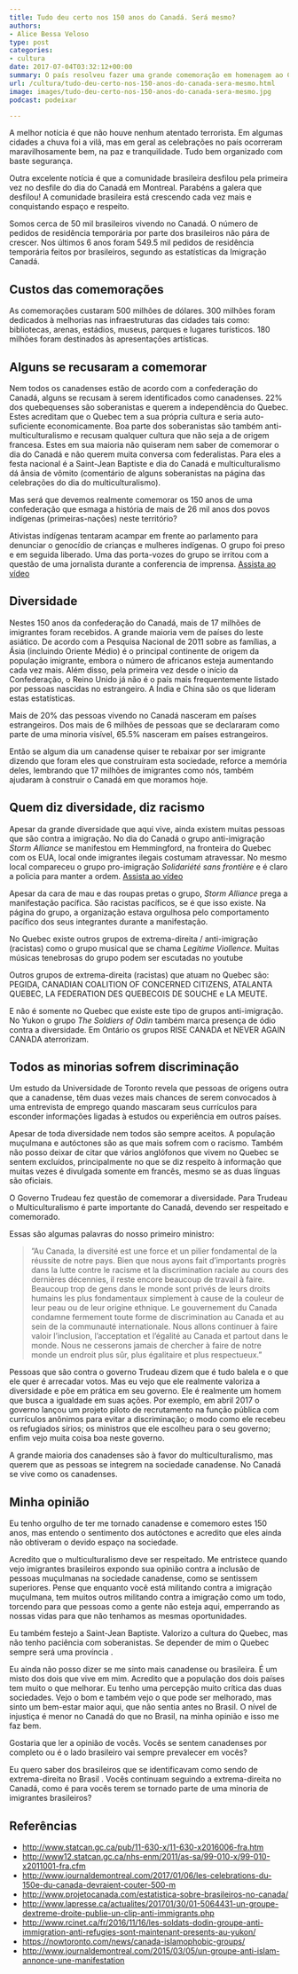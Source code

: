 ```yaml
---
title: Tudo deu certo nos 150 anos do Canadá. Será mesmo?
authors:
- Alice Bessa Veloso
type: post
categories:
- cultura
date: 2017-07-04T03:32:12+00:00
summary: O país resolveu fazer uma grande comemoração em homenagem ao Canada Day 2017. Mas será que tudo deu certo nos 150 anos do Canadá mesmo?
url: /cultura/tudo-deu-certo-nos-150-anos-do-canada-sera-mesmo.html
image: images/tudo-deu-certo-nos-150-anos-do-canada-sera-mesmo.jpg
podcast: podeixar

---
```

A melhor notícia é que não houve nenhum atentado terrorista. Em algumas cidades a chuva foi a vilã, mas em geral as celebrações no país ocorreram maravilhosamente bem, na paz e tranquilidade. Tudo bem organizado com baste segurança.

Outra excelente notícia é que a comunidade brasileira desfilou pela primeira vez no desfile do dia do Canadá em Montreal. Parabéns a galera que desfilou! A comunidade brasileira está crescendo cada vez mais e conquistando espaço e respeito.

Somos cerca de 50 mil brasileiros vivendo no Canadá. O número de pedidos de residência temporária por parte dos brasileiros não pára de crescer. Nos últimos 6 anos foram 549.5 mil pedidos de residência temporária feitos por brasileiros, segundo as estatísticas da Imigração Canadá.

## Custos das comemorações

As comemorações custaram 500 milhões de dólares. 300 milhões foram dedicados à melhorias nas infraestruturas das cidades tais como: bibliotecas, arenas, estádios, museus, parques e lugares turísticos. 180 milhões foram destinados às apresentações artísticas.

## Alguns se recusaram a comemorar

Nem todos os canadenses estão de acordo com a confederação do Canadá, alguns se recusam à serem identificados como canadenses. 22% dos quebequenses são soberanistas e querem a independência do Quebec. Estes acreditam que o Quebec tem a sua própria cultura e seria auto-suficiente economicamente. Boa parte dos soberanistas são também anti-multiculturalismo e recusam qualquer cultura que não seja a de origem francesa. Estes em sua maioria não quiseram nem saber de comemorar o dia do Canadá e não querem muita conversa com federalistas. Para eles a festa nacional é a Saint-Jean Baptiste e dia do Canadá e multiculturalismo dá ânsia de vômito (comentário de alguns soberanistas na página das celebrações do dia do multiculturalismo).

Mas será que devemos realmente comemorar os 150 anos de uma confederação que esmaga a história de mais de 26 mil anos dos povos indígenas (primeiras-nações) neste território?

<div class="fb-video" data-allowfullscreen="true" data-href="https://www.facebook.com/macleans/videos/10155299334743950/">
</div>

<span class="embed-youtube" style="text-align:center; display: block;"></span>

Ativistas indígenas tentaram acampar em frente ao parlamento para denunciar o genocídio de crianças e mulheres indígenas. O grupo foi preso e em seguida liberado. Uma das porta-vozes do grupo se irritou com a questão de uma jornalista durante a conferencia de imprensa. <a href="https://www.facebook.com/conmijente/videos/744599535722778/" target="_blank" rel="noopener noreferrer">Assista ao vídeo</a>

## Diversidade

Nestes 150 anos da confederação do Canadá, mais de 17 milhões de imigrantes foram recebidos. A grande maioria vem de países do leste asiático. De acordo com a Pesquisa Nacional de 2011 sobre as famílias, a Ásia (incluindo Oriente Médio) é o principal continente de origem da população imigrante, embora o número de africanos esteja aumentando cada vez mais. Além disso, pela primeira vez desde o início da Confederação, o Reino Unido já não é o país mais frequentemente listado por pessoas nascidas no estrangeiro. A Índia e China são os que lideram estas estatísticas.

Mais de 20% das pessoas vivendo no Canadá nasceram em países estrangeiros. Dos mais de 6 milhões de pessoas que se declararam como parte de uma minoria visível, 65.5% nasceram em países estrangeiros.

Então se algum dia um canadense quiser te rebaixar por ser imigrante dizendo que foram eles que construíram esta sociedade, reforce a memória deles, lembrando que 17 milhões de imigrantes como nós, também ajudaram à construir o Canadá em que moramos hoje.

## Quem diz diversidade, diz racismo

Apesar da grande diversidade que aqui vive, ainda existem muitas pessoas que são contra a imigração. No dia do Canadá o grupo anti-imigração _Storm Alliance_ se manifestou em Hemmingford, na fronteira do Quebec com os EUA, local onde imigrantes ilegais costumam atravessar. No mesmo local compareceu o grupo pro-imigração _Solidariété sans frontière_ e é claro a policia para manter a ordem. <a href="http://ici.radio-canada.ca/nouvelle/1043061/immigration-hemmingford-manifestation-refugies" target="_blank" rel="noopener noreferrer">Assista ao vídeo</a>

Apesar da cara de mau e das roupas pretas o grupo, _Storm Alliance_ prega a manifestação pacífica. São racistas pacíficos, se é que isso existe. Na página do grupo, a organização estava orgulhosa pelo comportamento pacífico dos seus integrantes durante a manifestação.

No Quebec existe outros grupos de extrema-direita / anti-imigração (racistas) como o grupo musical que se chama _Legitime Viollence._ Muitas músicas tenebrosas do grupo podem ser escutadas no youtube

<span class="embed-youtube" style="text-align:center; display: block;"></span>

Outros grupos de extrema-direita (racistas) que atuam no Quebec são: PEGIDA, CANADIAN COALITION OF CONCERNED CITIZENS, ATALANTA QUEBEC, LA FEDERATION DES QUEBECOIS DE SOUCHE e LA MEUTE.

E não é somente no Quebec que existe este tipo de grupos anti-imigração. No Yukon o grupo _The Soldiers of Odin_ também marca presença de ódio contra a diversidade. Em Ontário os grupos RISE CANADA et NEVER AGAIN CANADA aterrorizam.

## Todos as minorias sofrem discriminação

Um estudo da Universidade de Toronto revela que pessoas de origens outra que a canadense, têm duas vezes mais chances de serem convocados à uma entrevista de emprego quando mascaram seus currículos para esconder informações ligadas à estudos ou experiência em outros países.

Apesar de toda diversidade nem todos são sempre aceitos. A população muçulmana e autóctones são as que mais sofrem com o racismo. Também não posso deixar de citar que vários anglófonos que vivem no Quebec se sentem excluídos, principalmente no que se diz respeito à informação que muitas vezes é divulgada somente em francês, mesmo se as duas línguas são oficiais.

O Governo Trudeau fez questão de comemorar a diversidade. Para Trudeau o Multiculturalismo é parte importante do Canadá, devendo ser respeitado e comemorado.

Essas são algumas palavras do nosso primeiro ministro:

> &#8221;Au Canada, la diversité est une force et un pilier fondamental de la réussite de notre pays. Bien que nous ayons fait d’importants progrès dans la lutte contre le racisme et la discrimination raciale au cours des dernières décennies, il reste encore beaucoup de travail à faire. Beaucoup trop de gens dans le monde sont privés de leurs droits humains les plus fondamentaux simplement à cause de la couleur de leur peau ou de leur origine ethnique. Le gouvernement du Canada condamne fermement toute forme de discrimination au Canada et au sein de la communauté internationale. Nous allons continuer à faire valoir l’inclusion, l’acceptation et l’égalité au Canada et partout dans le monde. Nous ne cesserons jamais de chercher à faire de notre monde un endroit plus sûr, plus égalitaire et plus respectueux.&#8221;

Pessoas que são contra o governo Trudeau dizem que é tudo balela e o que ele quer é arrecadar votos. Mas eu vejo que ele realmente valoriza a diversidade e põe em prática em seu governo. Ele é realmente um homem que busca a igualdade em suas ações. Por exemplo, em abril 2017 o governo lançou um projeto piloto de recrutamento na função pública com currículos anônimos para evitar a discriminação; o modo como ele recebeu os refugiados sírios; os ministros que ele escolheu para o seu governo; enfim vejo muita coisa boa neste governo.

A grande maioria dos canadenses são à favor do multiculturalismo, mas querem que as pessoas se integrem na sociedade canadense. No Canadá se vive como os canadenses.

## Minha opinião

Eu tenho orgulho de ter me tornado canadense e comemoro estes 150 anos, mas entendo o sentimento dos autóctones e acredito que eles ainda não obtiveram o devido espaço na sociedade.

Acredito que o multiculturalismo deve ser respeitado. Me entristece quando vejo imigrantes brasileiros expondo sua opinião contra a inclusão de pessoas muçulmanas na sociedade canadense, como se sentissem superiores. Pense que enquanto você está militando contra a imigração muçulmana, tem muitos outros militando contra a imigração como um todo, torcendo para que pessoas como a gente não esteja aqui, emperrando as nossas vidas para que não tenhamos as mesmas oportunidades.

Eu também festejo a Saint-Jean Baptiste. Valorizo a cultura do Quebec, mas não tenho paciência com soberanistas. Se depender de mim o Quebec sempre será uma província .

Eu ainda não posso dizer se me sinto mais canadense ou brasileira. É um misto dos dois que vive em mim. Acredito que a população dos dois países tem muito o que melhorar. Eu tenho uma percepção muito crítica das duas sociedades. Vejo o bom e também vejo o que pode ser melhorado, mas sinto um bem-estar maior aqui, que não sentia antes no Brasil. O nível de injustiça é menor no Canadá do que no Brasil, na minha opinião e isso me faz bem.

Gostaria que ler a opinião de vocês. Vocês se sentem canadenses por completo ou é o lado brasileiro vai sempre prevalecer em vocês?

Eu quero saber dos brasileiros que se identificavam como sendo de extrema-direita no Brasil . Vocês continuam seguindo a extrema-direita no Canadá, como é para vocês terem se tornado parte de uma minoria de imigrantes brasileiros?

## Referências

  * <a href="http://www.statcan.gc.ca/pub/11-630-x/11-630-x2016006-fra.htm" target="_blank" rel="noopener noreferrer">http://www.statcan.gc.ca/pub/11-630-x/11-630-x2016006-fra.htm</a>
  * <a href="http://www12.statcan.gc.ca/nhs-enm/2011/as-sa/99-010-x/99-010-x2011001-fra.cfm" target="_blank" rel="noopener noreferrer">http://www12.statcan.gc.ca/nhs-enm/2011/as-sa/99-010-x/99-010-x2011001-fra.cfm</a>
  * <a href="http://www.journaldemontreal.com/2017/01/06/les-celebrations-du-150e-du-canada-devraient-couter-500-m" target="_blank" rel="noopener noreferrer">http://www.journaldemontreal.com/2017/01/06/les-celebrations-du-150e-du-canada-devraient-couter-500-m</a>
  * <a href="http://www.projetocanada.com/estatistica-sobre-brasileiros-no-canada/" target="_blank" rel="noopener noreferrer">http://www.projetocanada.com/estatistica-sobre-brasileiros-no-canada/</a>
  * <a href="http://www.lapresse.ca/actualites/201701/30/01-5064431-un-groupe-dextreme-droite-publie-un-clip-anti-immigrants.php" target="_blank" rel="noopener noreferrer">http://www.lapresse.ca/actualites/201701/30/01-5064431-un-groupe-dextreme-droite-publie-un-clip-anti-immigrants.php</a>
  * <a href="http://www.rcinet.ca/fr/2016/11/16/les-soldats-dodin-groupe-anti-immigration-anti-refugies-sont-maintenant-presents-au-yukon/" target="_blank" rel="noopener noreferrer">http://www.rcinet.ca/fr/2016/11/16/les-soldats-dodin-groupe-anti-immigration-anti-refugies-sont-maintenant-presents-au-yukon/</a>
  * <a href="https://nowtoronto.com/news/canada-islamophobic-groups/" target="_blank" rel="noopener noreferrer">https://nowtoronto.com/news/canada-islamophobic-groups/</a>
  * <a href="http://www.journaldemontreal.com/2015/03/05/un-groupe-anti-islam-annonce-une-manifestation" target="_blank" rel="noopener noreferrer">http://www.journaldemontreal.com/2015/03/05/un-groupe-anti-islam-annonce-une-manifestation</a>